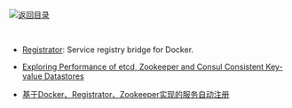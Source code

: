 [![返回目录](https://parg.co/UGo)](https://parg.co/b4z) 
 
 
 
 
 


 


 


 


﻿

- [Registrator](http://gliderlabs.com/registrator/latest/user/quickstart/): Service registry bridge for Docker.

- [Exploring Performance of etcd, Zookeeper and Consul Consistent Key-value Datastores](https://coreos.com/blog/performance-of-etcd.html)
 
- [基于Docker、Registrator、Zookeeper实现的服务自动注册](https://parg.co/bC3)
